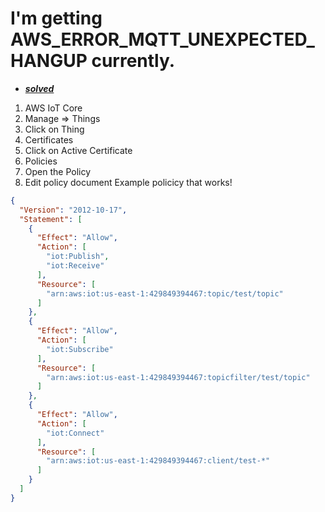 # I'm getting AWS_ERROR_MQTT_UNEXPECTED_HANGUP currently.

- [***solved*** ](https://github.com/aws/aws-iot-device-sdk-cpp-v2/issues/167)
1. AWS IoT Core
2. Manage => Things
3. Click on Thing
4. Certificates
5. Click on Active Certificate
6. Policies
7. Open the Policy
8. Edit policy document
Example policicy that works!
```json
{
  "Version": "2012-10-17",
  "Statement": [
    {
      "Effect": "Allow",
      "Action": [
        "iot:Publish",
        "iot:Receive"
      ],
      "Resource": [
        "arn:aws:iot:us-east-1:429849394467:topic/test/topic"
      ]
    },
    {
      "Effect": "Allow",
      "Action": [
        "iot:Subscribe"
      ],
      "Resource": [
        "arn:aws:iot:us-east-1:429849394467:topicfilter/test/topic"
      ]
    },
    {
      "Effect": "Allow",
      "Action": [
        "iot:Connect"
      ],
      "Resource": [
        "arn:aws:iot:us-east-1:429849394467:client/test-*"
      ]
    }
  ]
}
```

